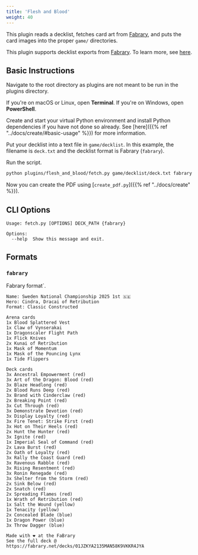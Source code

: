 ```yaml
---
title: 'Flesh and Blood'
weight: 40
---
```


This plugin reads a decklist, fetches card art from [Fabrary](https://fabrary.net/), and puts the card images into the proper `game/` directories.

This plugin supports decklist exports from [Fabrary](https://fabrary.net/). To learn more, see [here](#formats).

## Basic Instructions

Navigate to the root directory as plugins are not meant to be run in the plugins directory.

If you're on macOS or Linux, open **Terminal**. If you're on Windows, open **PowerShell**.

Create and start your virtual Python environment and install Python dependencies if you have not done so already. See [here]({{% ref "../docs/create/#basic-usage" %}}) for more information.

Put your decklist into a text file in `game/decklist`. In this example, the filename is `deck.txt` and the decklist format is Fabrary (`fabrary`).

Run the script.

```sh
python plugins/flesh_and_blood/fetch.py game/decklist/deck.txt fabrary
```

Now you can create the PDF using [`create_pdf.py`]({{% ref "../docs/create" %}}).

## CLI Options

```
Usage: fetch.py [OPTIONS] DECK_PATH {fabrary}

Options:
  --help  Show this message and exit.
```

## Formats

### `fabrary`

Fabrary format`.

```
Name: Sweden National Championship 2025 1st 🇸🇪
Hero: Cindra, Dracai of Retribution
Format: Classic Constructed

Arena cards
1x Blood Splattered Vest
1x Claw of Vynserakai
1x Dragonscaler Flight Path
1x Flick Knives
2x Kunai of Retribution
1x Mask of Momentum
1x Mask of the Pouncing Lynx
1x Tide Flippers

Deck cards
3x Ancestral Empowerment (red)
3x Art of the Dragon: Blood (red)
3x Blaze Headlong (red)
2x Blood Runs Deep (red)
3x Brand with Cinderclaw (red)
2x Breaking Point (red)
3x Cut Through (red)
3x Demonstrate Devotion (red)
3x Display Loyalty (red)
3x Fire Tenet: Strike First (red)
3x Hot on Their Heels (red)
2x Hunt the Hunter (red)
3x Ignite (red)
1x Imperial Seal of Command (red)
2x Lava Burst (red)
2x Oath of Loyalty (red)
3x Rally the Coast Guard (red)
3x Ravenous Rabble (red)
3x Rising Resentment (red)
3x Ronin Renegade (red)
3x Shelter from the Storm (red)
2x Sink Below (red)
2x Snatch (red)
2x Spreading Flames (red)
1x Wrath of Retribution (red)
1x Salt the Wound (yellow)
1x Tenacity (yellow)
2x Concealed Blade (blue)
1x Dragon Power (blue)
3x Throw Dagger (blue)

Made with ❤️ at the FaBrary
See the full deck @ https://fabrary.net/decks/01JZKYA2135MAN58K9VKKR4JYA
```
